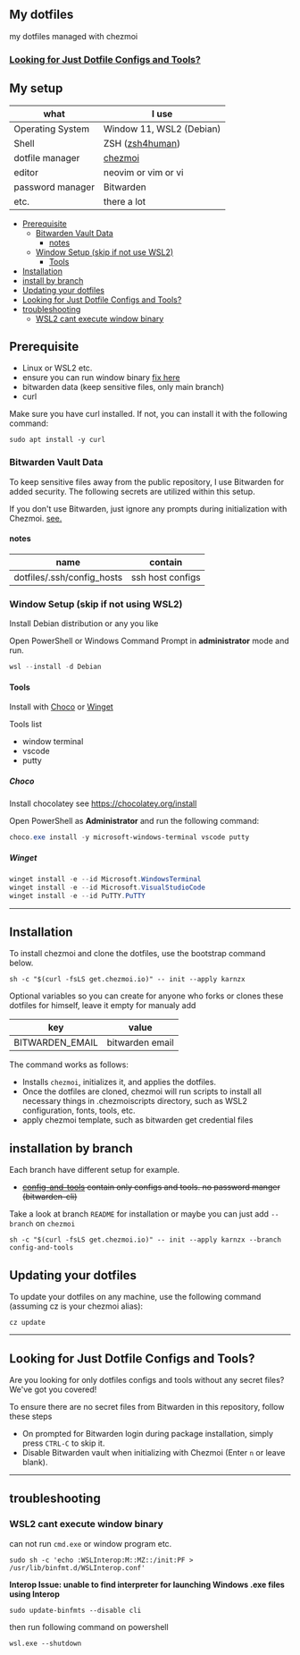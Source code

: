 ## My dotfiles
my dotfiles managed with chezmoi

### [**Looking for Just Dotfile Configs and Tools?**](#looking-for-just-dotfile-configs-and-tools-1)

## My setup
| what             | I use                                                    | 
| ---------------- | -------------------------------------------------------- |
| Operating System | Window 11, WSL2 (Debian)                                 |
| Shell            | ZSH ([zsh4human](https://github.com/romkatv/zsh4humans)) |
| dotfile manager  | [chezmoi](https://www.chezmoi.io/)                       |
| editor           | neovim or vim or vi                                      |
| password manager | Bitwarden                                                |
| etc.             | there a lot                                              |

- [Prerequisite](#prerequisite)
  - [Bitwarden Vault Data](#bitwarden-vault-data) 
    - [notes](#notes) 
  - [Window Setup (skip if not use WSL2)](#window-setup-skip-if-not-using-wsl2) 
    - [Tools](#tools)
- [Installation](#installation)
- [install by branch](#installation-by-branch)
- [Updating your dotfiles](#updating-your-dotfiles)
- [Looking for Just Dotfile Configs and Tools?](#looking-for-just-dotfile-configs-and-tools-1)
- [troubleshooting](#troubleshooting)
  - [WSL2 cant execute window binary](#wsl2-cant-execute-window-binary)

## Prerequisite

- Linux or WSL2 etc.
- ensure you can run window binary [fix here](#wsl2-cant-execute-window-binary)
- bitwarden data (keep sensitive files, only main branch)
- curl 

Make sure you have curl installed. If not, you can install it with the following command:
```shell
sudo apt install -y curl
```

### Bitwarden Vault Data

To keep sensitive files away from the public repository, I use Bitwarden for added security. The following secrets are utilized within this setup.

If you don't use Bitwarden, just ignore any prompts during initialization with Chezmoi. [see.](#looking-for-just-dotfile-configs-and-tools-1)

#### notes

| name                       | contain          |
| -------------------------- | ---------------- |
| dotfiles/.ssh/config_hosts | ssh host configs |

### Window Setup (skip if not using WSL2)

Install Debian distribution or any you like

Open PowerShell or Windows Command Prompt in **administrator** mode and run.

```powershell
wsl --install -d Debian
```

#### Tools

Install with [Choco](#choco) or [Winget](#winget)

Tools list
- window terminal
- vscode
- putty

##### Choco
Install chocolatey see https://chocolatey.org/install

Open PowerShell as **Administrator** and run the following command:
```powershell
choco.exe install -y microsoft-windows-terminal vscode putty
```

##### Winget

```powershell
winget install -e --id Microsoft.WindowsTerminal
winget install -e --id Microsoft.VisualStudioCode 
winget install -e --id PuTTY.PuTTY
```

---
## Installation

To install chezmoi and clone the dotfiles, use the bootstrap command below. 

```shell
sh -c "$(curl -fsLS get.chezmoi.io)" -- init --apply karnzx 
```

Optional variables so you can create for anyone who forks or clones these dotfiles for himself, leave it empty for manualy add

| key             | value               | 
| --------------- | ------------------- |
| BITWARDEN_EMAIL | bitwarden email     |

The command works as follows:

- Installs `chezmoi`, initializes it, and applies the dotfiles.
- Once the dotfiles are cloned, chezmoi will run scripts to install all necessary things in .chezmoiscripts directory, such as WSL2 configuration, fonts, tools, etc.
- apply chezmoi template, such as bitwarden get credential files

## installation by branch

Each branch have different setup for example.
- ~~[config-and-tools](https://github.com/karnzx/dotfiles/tree/config-and-tools) contain only configs and tools. no password manger (bitwarden-cli)~~

Take a look at branch `README` for installation or maybe you can just add `--branch` on `chezmoi`

```shell
sh -c "$(curl -fsLS get.chezmoi.io)" -- init --apply karnzx --branch config-and-tools
```


## Updating your dotfiles
To update your dotfiles on any machine, use the following command (assuming cz is your chezmoi alias):

```shell
cz update
```

---
## Looking for Just Dotfile Configs and Tools?
Are you looking for only dotfiles configs and tools without any secret files? We've got you covered!

To ensure there are no secret files from Bitwarden in this repository, follow these steps

- On prompted for Bitwarden login during package installation, simply press `CTRL-C` to skip it.
- Disable Bitwarden vault when initializing with Chezmoi (Enter `n` or leave blank).

--- 

## troubleshooting

### WSL2 cant execute window binary

can not run `cmd.exe` or window program etc.
```shell
sudo sh -c 'echo :WSLInterop:M::MZ::/init:PF > /usr/lib/binfmt.d/WSLInterop.conf'
```
**Interop Issue: unable to find interpreter for launching Windows .exe files using Interop**
```shell
sudo update-binfmts --disable cli
```

then run following command on powershell
```poweshell
wsl.exe --shutdown
```
